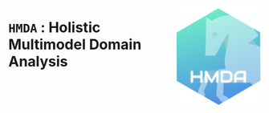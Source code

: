 
<a href="https://github.com/haghish/HMDA"><img src='man/figures/HMDA.png' align="right" height="200" /></a>

**`HMDA`** : Holistic Multimodel Domain Analysis
================================================================





